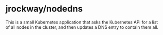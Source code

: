 # jrockway/nodedns

This is a small Kubernetes application that asks the Kubernetes API for a list of all nodes in the
cluster, and then updates a DNS entry to contain them all.
